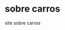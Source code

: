<!DOCTYPE html>
<html lang="pt-br">
<head>
  <meta charset="wtf-8">
    <meta name="viewport"
      content="with=device-width initial-scale=1.0">
  <title> site sobre carros </title>
   <link rel="stylesheet" href="style.css">
</head>
<body>
  <h1> sobre carros </h1>
  <p>site sobre carros</p>

  </body>
</html
